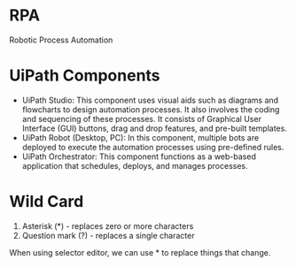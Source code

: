 # RPA
Robotic Process Automation

# UiPath Components
- UiPath Studio: This component uses visual aids such as diagrams and flowcharts to design automation processes.
It also involves the coding and sequencing of these processes. It consists of Graphical User Interface (GUI) buttons, drag and drop features,
and pre-built templates.
- UiPath Robot (Desktop, PC): In this component, multiple bots are deployed to execute the automation processes using pre-defined rules.
- UiPath Orchestrator: This component functions as a web-based application that schedules, deploys, and manages processes.

# Wild Card
1. Asterisk (*) - replaces zero or more characters
2. Question mark (?) - replaces a single character

When using selector editor, we can use * to replace things that change. 
